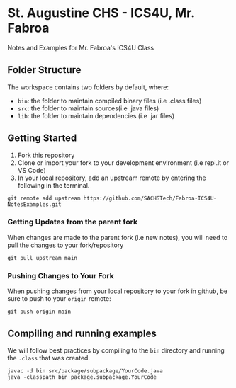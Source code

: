 
# St. Augustine CHS - ICS4U, Mr. Fabroa
Notes and Examples for Mr. Fabroa's ICS4U Class


## Folder Structure

The workspace contains two folders by default, where:

- `bin`: the folder to maintain compiled binary files (i.e .class files)
- `src`: the folder to maintain sources(i.e .java files)
- `lib`: the folder to maintain dependencies (i.e .jar files)

## Getting Started
1. Fork this repository
2. Clone or import your fork to your development environment (i.e repl.it or VS Code)
3. In your local repository, add an upstream remote by entering the following in the terminal. 
```
git remote add upstream https://github.com/SACHSTech/Fabroa-ICS4U-NotesExamples.git
```

### Getting Updates from the parent fork
When changes are made to the parent fork (i.e new notes), you will need to pull the changes to your fork/repository
```
git pull upstream main
```

### Pushing Changes to Your Fork
When pushing changes from your local repository to your fork in github, be sure to push to your `origin` remote:
```
git push origin main
```

## Compiling and running examples
We will follow best practices by compiling to the `bin` directory and running the `.class` that was created.
```
javac -d bin src/package/subpackage/YourCode.java
java -classpath bin package.subpackage.YourCode
```
